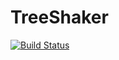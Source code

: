 # TreeShaker

[![Build Status](https://travis-ci.com/arnavs/TreeShaker.jl.svg?branch=master)](https://travis-ci.com/arnavs/TreeShaker.jl)
